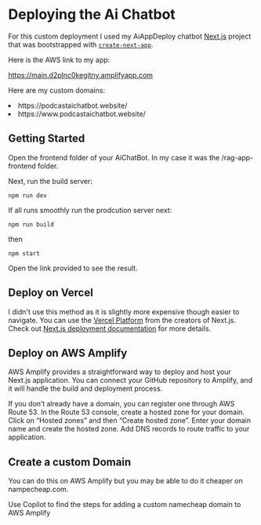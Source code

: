 # Deploying the Ai Chatbot

For this custom deployment I used my AiAppDeploy chatbot [Next.js](https://nextjs.org/) project that was bootstrapped with [`create-next-app`](https://github.com/vercel/next.js/tree/canary/packages/create-next-app).

Here is the AWS link to my app: 

https://main.d2plnc0kegitny.amplifyapp.com

Here are my custom domains:

<li>https://podcastaichatbot.website/</li>
<li>https://www.podcastaichatbot.website/</li>

## Getting Started

Open the frontend folder of your AiChatBot. In my case it was the /rag-app-frontend folder.

Next, run the build server:

```pwsh
npm run dev
```

If all runs smoothly run the prodcution server next:

```pwsh
npm run build
```
then
```pwsh
npm start
````

Open the link provided to see the result.

## Deploy on Vercel

I didn't use this method as it is slightly more expensive though easier to navigate. You can use the [Vercel Platform](https://vercel.com/new?utm_medium=default-template&filter=next.js&utm_source=create-next-app&utm_campaign=create-next-app-readme) from the creators of Next.js. Check out [Next.js deployment documentation](https://nextjs.org/docs/deployment) for more details.

## Deploy on AWS Amplify

AWS Amplify provides a straightforward way to deploy and host your Next.js application. You can connect your GitHub repository to Amplify, and it will handle the build and deployment process.

If you don’t already have a domain, you can register one through AWS Route 53. In the Route 53 console, create a hosted zone for your domain. Click on “Hosted zones” and then “Create hosted zone”. Enter your domain name and create the hosted zone. Add DNS records to route traffic to your application. 

## Create a custom Domain

You can do this on AWS Amplify but you may be able to do it cheaper on nampecheap.com. 

Use Copilot to find the steps for adding a custom namecheap domain to AWS Amplify

